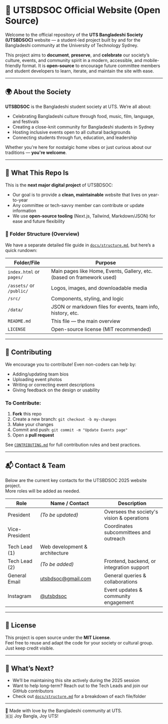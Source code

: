 
# 🐅 UTSBDSOC Official Website (Open Source)

Welcome to the official repository of the **UTS Bangladeshi Society (UTSBDSOC)** website — a student-led project built by and for the Bangladeshi community at the University of Technology Sydney.

This project aims to **document**, **preserve**, and **celebrate** our society’s culture, events, and community spirit in a modern, accessible, and mobile-friendly format. It is **open-source** to encourage future committee members and student developers to learn, iterate, and maintain the site with ease.

---

## 🌍 About the Society

**UTSBDSOC** is the Bangladeshi student society at UTS. We’re all about:
- Celebrating Bangladeshi culture through food, music, film, language, and festivals  
- Creating a close-knit community for Bangladeshi students in Sydney  
- Hosting inclusive events open to all cultural backgrounds  
- Connecting students through fun, education, and leadership

Whether you're here for nostalgic home vibes or just curious about our traditions — **you're welcome**.

---

## 🚀 What This Repo Is

This is the **next major digital project** of UTSBDSOC:
- Our goal is to provide a **clean, maintainable** website that lives on year-to-year  
- Any committee or tech-savvy member can contribute or update information  
- We use **open-source tooling** (Next.js, Tailwind, Markdown/JSON) for ease and future flexibility

### 🧱 Folder Structure (Overview)

We have a separate detailed file guide in [`docs/structure.md`](docs/structure.md), but here’s a quick rundown:

| Folder/File          | Purpose                                                                 |
|----------------------|-------------------------------------------------------------------------|
| `index.html` or `pages/` | Main pages like Home, Events, Gallery, etc. (based on framework used)   |
| `/assets/` or `/public/` | Logos, images, and downloadable media                                 |
| `/src/`               | Components, styling, and logic                                          |
| `/data/`              | JSON or markdown files for events, team info, history, etc.             |
| `README.md`           | This file — the main overview                                           |
| `LICENSE`             | Open-source license (MIT recommended)                                   |

---

## 🧩 Contributing

We encourage you to contribute! Even non-coders can help by:
- Adding/updating team bios  
- Uploading event photos  
- Writing or correcting event descriptions  
- Giving feedback on the design or usability  

### To Contribute:
1. **Fork** this repo  
2. Create a new branch: `git checkout -b my-changes`  
3. Make your changes  
4. Commit and push: `git commit -m "Update Events page"`  
5. Open a **pull request**

See [`CONTRIBUTING.md`](CONTRIBUTING.md) for full contribution rules and best practices.

---

## 📬 Contact & Team

Below are the current key contacts for the UTSBDSOC 2025 website project.  
More roles will be added as needed.

| Role             | Name / Contact           | Description                                |
|------------------|---------------------------|--------------------------------------------|
| President        | *(To be updated)*         | Oversees the society's vision & operations |
| Vice-President   |     | Coordinates subcommittees and outreach     |
| Tech Lead (1)                  | Web development & architecture             |
| Tech Lead (2)    | *(To be added)*           | Frontend, backend, or integration support  |
| General Email    | [utsbdsoc@gmail.com](mailto:utsbangladeshisoc@gmail.com) | General queries & collaborations     |
| Instagram        | [@utsbdsoc]([https://instagram.com/utsbdsoc](https://www.instagram.com/utsbdsoc)) | Event updates & community engagement |

---

## 📄 License

This project is open source under the **MIT License**.  
Feel free to reuse and adapt the code for your society or cultural group. Just keep credit visible.

---

## 🧭 What’s Next?

- We’ll be maintaining this site actively during the 2025 session  
- Want to help long-term? Reach out to the Tech Leads and join our GitHub contributors  
- Check out [`docs/structure.md`](docs/structure.md) for a breakdown of each file/folder

---

🫶 Made with love by the Bangladeshi community at UTS.  
🇧🇩 Joy Bangla, Joy UTS!

